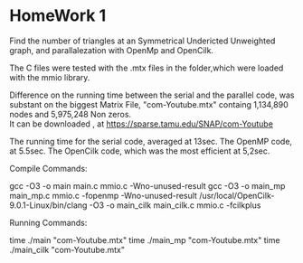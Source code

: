 # HomeWork 1
Find the number of triangles at an Symmetrical Undericted Unweighted graph, and parallalezation with OpenMp and OpenCilk.

The C files were tested with the .mtx files in the folder,which were loaded with the mmio library.

Difference on the running time between the serial and the parallel code, was substant on the biggest Matrix File, "com-Youtube.mtx" containg 1,134,890 nodes and 5,975,248 Non zeros.\
It can be downloaded , at https://sparse.tamu.edu/SNAP/com-Youtube

The running time for the serial code, averaged at 13sec.
The OpenMP code, at 5.5sec.
The OpenCilk code, which was the most efficient at 5,2sec.


Compile Commands:

gcc -O3 -o main main.c mmio.c -Wno-unused-result
gcc -O3 -o main_mp main_mp.c mmio.c -fopenmp -Wno-unused-result
/usr/local/OpenCilk-9.0.1-Linux/bin/clang -O3 -o main_cilk main_cilk.c mmio.c -fcilkplus

Running Commands:

time ./main "com-Youtube.mtx"
time ./main_mp "com-Youtube.mtx"
time ./main_cilk "com-Youtube.mtx"

